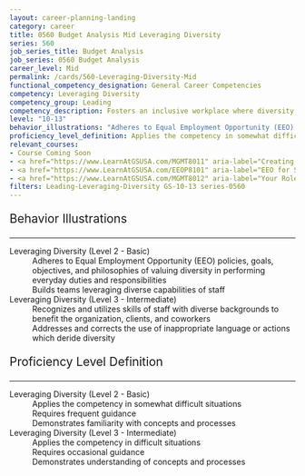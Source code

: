 ```yaml
---
layout: career-planning-landing
category: career
title: 0560 Budget Analysis Mid Leveraging Diversity
series: 560
job_series_title: Budget Analysis
job_series: 0560 Budget Analysis
career_level: Mid
permalink: /cards/560-Leveraging-Diversity-Mid
functional_competency_designation: General Career Competencies
competency: Leveraging Diversity
competency_group: Leading
competency_description: Fosters an inclusive workplace where diversity and individual differences are valued and leveraged to achieve the vision and mission of the organization.
level: "10-13"
behavior_illustrations: "Adheres to Equal Employment Opportunity (EEO) policies, goals, objectives, and philosophies of valuing diversity in performing everyday duties and responsibilities ? Builds teams leveraging diverse capabilities of staff ? Recognizes and utilizes skills of staff with diverse backgrounds to benefit the organization, clients, and coworkers ? Addresses and corrects the use of inappropriate language or actions which deride diversity"
proficiency_level_definition: Applies the competency in somewhat difficult situations ? Requires frequent guidance ? Demonstrates familiarity with concepts and processes ? Applies the competency in difficult situations ? Requires occasional guidance ? Demonstrates understanding of concepts and processes
relevant_courses: 
- Course Coming Soon
- <a href="https://www.LearnAtGSUSA.com/MGMT8011" aria-label="Creating A Culture of Diversity, Equity, Inclusion and Accessibility in Government (MGMT8011) - https://www.LearnAtGSUSA.com/MGMT8011">Creating A Culture of Diversity, Equity, Inclusion and Accessibility in Government (MGMT8011)</a>, GSU
- <a href="https://www.LearnAtGSUSA.com/EEOP8101" aria-label="EEO for Supervisors and Managers (EEOP8101) - https://www.LearnAtGSUSA.com/EEOP8101">EEO for Supervisors and Managers (EEOP8101)</a>, GSU
- <a href="https://www.LearnAtGSUSA.com/MGMT8012" aria-label="Your Role in Creating a Culture of Diversity, Equity, Inclusion and Accessibility in Government (DEIA) (MGMT8012) - https://www.LearnAtGSUSA.com/MGMT8012">Your Role in Creating a Culture of Diversity, Equity, Inclusion and Accessibility in Government (DEIA) (MGMT8012)</a>, GSU
filters: Leading-Leveraging-Diversity GS-10-13 series-0560
---
```


<div class="desktop:grid-col-6 margin-y-3">
  <div class="border-top-2 bg-white padding-3 shadow-5 height-full members-hover border-1px button-border border-top-blue radius-lg">
    <p style="font-size:21px" class="text-bold label-color">Behavior Illustrations</p>
    <hr style="border-color: #4F9E99 !important;"/>
    <dl class="text-base card-content-color"><dt>Leveraging Diversity (Level 2 - Basic)</dt><dd>Adheres to Equal Employment Opportunity (EEO) policies, goals, objectives, and philosophies of valuing diversity in performing everyday duties and responsibilities </dd><dd> Builds teams leveraging diverse capabilities of staff</dd><dt>Leveraging Diversity (Level 3 - Intermediate)</dt><dd>Recognizes and utilizes skills of staff with diverse backgrounds to benefit the organization, clients, and coworkers </dd><dd> Addresses and corrects the use of inappropriate language or actions which deride diversity</dd></dl>
  </div>
</div>
<div class="desktop:grid-col-6 margin-y-3">
  <div class="border-top-2 bg-white padding-3 shadow-5 height-full members-hover border-1px button-border border-top-blue radius-lg">
    <p style="font-size:21px" class="text-bold label-color">Proficiency Level Definition</p>
     <hr style="border-color: #4F9E99 !important;"/>
    <dl class="text-base card-content-color"><dt>Leveraging Diversity (Level 2 - Basic)</dt><dd>Applies the competency in somewhat difficult situations </dd><dd> Requires frequent guidance </dd><dd> Demonstrates familiarity with concepts and processes</dd><dt>Leveraging Diversity (Level 3 - Intermediate)</dt><dd>Applies the competency in difficult situations </dd><dd> Requires occasional guidance </dd><dd> Demonstrates understanding of concepts and processes</dd></dl>
  </div>
</div>